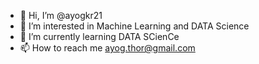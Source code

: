 - 👋 Hi, I’m @ayogkr21
- 👀 I’m interested in Machine Learning and DATA Science
- 🌱 I’m currently learning DATA SCienCe
- 📫 How to reach me ayog.thor@gmail.com

<!---
ayogkr21/ayogkr21 is a ✨ special ✨ repository because its `README.md` (this file) appears on your GitHub profile.
You can click the Preview link to take a look at your changes.
--->
